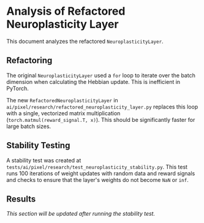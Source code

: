 # Analysis of Refactored Neuroplasticity Layer

This document analyzes the refactored `NeuroplasticityLayer`.

## Refactoring

The original `NeuroplasticityLayer` used a `for` loop to iterate over the batch dimension when calculating the Hebbian update. This is inefficient in PyTorch.

The new `RefactoredNeuroplasticityLayer` in `ai/pixel/research/refactored_neuroplasticity_layer.py` replaces this loop with a single, vectorized matrix multiplication (`torch.matmul(reward_signal.T, x)`). This should be significantly faster for large batch sizes.

## Stability Testing

A stability test was created at `tests/ai/pixel/research/test_neuroplasticity_stability.py`. This test runs 100 iterations of weight updates with random data and reward signals and checks to ensure that the layer's weights do not become `NaN` or `inf`.

## Results

*This section will be updated after running the stability test.*
